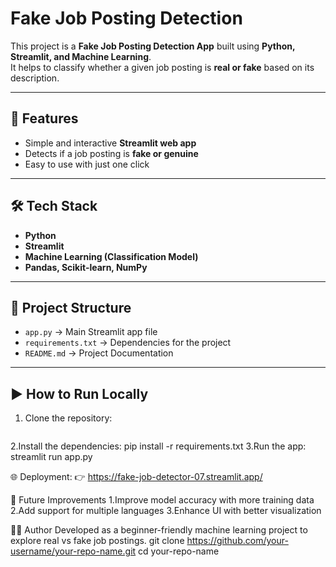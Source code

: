 # Fake Job Posting Detection

This project is a **Fake Job Posting Detection App** built using **Python, Streamlit, and Machine Learning**.  
It helps to classify whether a given job posting is **real or fake** based on its description.

---

## 🚀 Features
- Simple and interactive **Streamlit web app**
- Detects if a job posting is **fake or genuine**
- Easy to use with just one click

---

## 🛠️ Tech Stack
- **Python**
- **Streamlit**
- **Machine Learning (Classification Model)**
- **Pandas, Scikit-learn, NumPy**

---

## 📂 Project Structure
- `app.py` → Main Streamlit app file  
- `requirements.txt` → Dependencies for the project  
- `README.md` → Project Documentation  

---

## ▶️ How to Run Locally
1. Clone the repository:
   ```bash
2.Install the dependencies:
     pip install -r requirements.txt
3.Run the app:
     streamlit run app.py

🌐 Deployment:
👉  https://fake-job-detector-07.streamlit.app/ 

📌 Future Improvements
   1.Improve model accuracy with more training data
   2.Add support for multiple languages
   3.Enhance UI with better visualization

👩‍💻 Author
Developed as a beginner-friendly machine learning project to explore real vs fake job postings. 
    git clone https://github.com/your-username/your-repo-name.git
   cd your-repo-name
 
